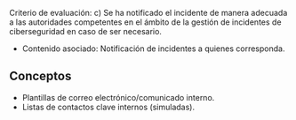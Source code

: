 Criterio de evaluación:
c) Se ha notificado el incidente de manera adecuada a las autoridades competentes en el ámbito de la gestión de incidentes de ciberseguridad en caso de ser necesario.

* Contenido asociado: Notificación de incidentes a quienes corresponda.


## Conceptos
- Plantillas de correo electrónico/comunicado interno.
- Listas de contactos clave internos (simuladas).